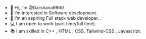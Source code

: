 - 👋 Hi, I’m @Darshana9860
- 👀 I’m interested in Software development.  
- 🌱 I’m an aspiring Full stack web developer. .
- :computer: I am open to work (part time/full time).
- :books: I am skilled in C++ , HTML , CSS, Tailwind-CSS , Javascript.

<!---
Darshana9860/Darshana9860 is a ✨ special ✨ repository because its `README.md` (this file) appears on your GitHub profile.
You can click the Preview link to take a look at your changes.
--->

